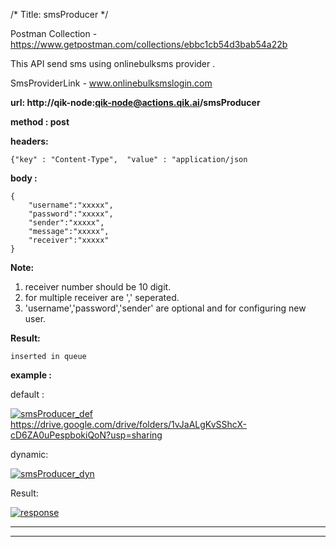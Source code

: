 /*
Title: smsProducer
*/


Postman Collection - https://www.getpostman.com/collections/ebbc1cb54d3bab54a22b


This API send sms using onlinebulksms provider .

SmsProviderLink - www.onlinebulksmslogin.com

**url: http://qik-node:qik-node@actions.qik.ai/smsProducer**

**method : post**

**headers:**

    {"key" : "Content-Type",  "value" : "application/json


**body :**

    {
        "username":"xxxxx",    
        "password":"xxxxx",
        "sender":"xxxxx",
        "message":"xxxxx",
        "receiver":"xxxxx"
    }

**Note:**

1. receiver number should be 10 digit.
2. for multiple receiver are ',' seperated.
3. 'username','password','sender' are optional and for configuring new user.
    
**Result:**

    inserted in queue

**example :**

default :

<!-- ![smsProducer_def](https://drive.google.com/uc?export=view&id=1RTmDiyg8gkyuXQBN9IVvUs-VYgcoIbRl) -->

[![smsProducer_def](%image_url%/qik-node-actions/sms/sms_def.png "smsProducer_def")](%image_url%/qik-node-actions/sms/sms_def.png "smsProducer_def")https://drive.google.com/drive/folders/1vJaALgKvSShcX-cD6ZA0uPespbokiQoN?usp=sharing

dynamic:

[![smsProducer_dyn](%image_url%/qik-node-actions/sms/sms_dyn.png "smsProducer_dyn")](%image_url%/qik-node-actions/sms/sms_dyn.png "smsProducer_dyn")

Result:

[![response](%image_url%/qik-node-actions/response.png "response")](!%5Bscreen-shots%5D/response.png "response")

------------
------------